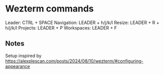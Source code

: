 # Wezterm commands

Leader: CTRL + SPACE
Navigation: LEADER + h/j/k/l
Resize: LEADER + R + h/j/k/l
Projects: LEADER + P
Workspaces: LEADER + F

## Notes

Setup inspired by https://alexplescan.com/posts/2024/08/10/wezterm/#configuring-appearance